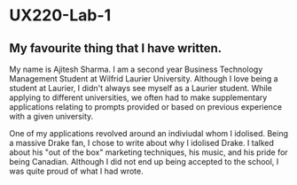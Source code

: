 # UX220-Lab-1
## My favourite thing that I have written. 
My name is Ajitesh Sharma. I am a second year Business Technology Management Student at Wilfrid Laurier University. Although I love being a student at Laurier, I didn't always see myself as a Laurier student. While applying to different universities, we often had to make supplementary applications relating to prompts provided or based on previous experience with a given university. 

One of my applications revolved around an indiviudal whom I idolised. Being a massive Drake fan, I chose to write about why I idolised Drake. I talked about his "out of the box" marketing techniques, his music, and his pride for being Canadian. Although I did not end up being accepted to the school, I was quite proud of what I had wrote. 